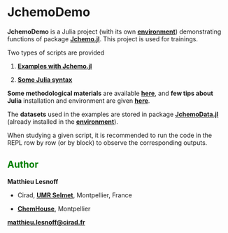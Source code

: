 # JchemoDemo

**JchemoDemo** is a Julia project (with its own [**environment**](https://github.com/mlesnoff/JchemoDemo/blob/master/Project.toml)) demonstrating functions 
of package [**Jchemo.jl**](https://github.com/mlesnoff/Jchemo.jl). This project is used for trainings. 

Two types of scripts are provided

1. [**Examples with Jchemo.jl**](https://github.com/mlesnoff/JchemoDemo/tree/main/src/Jchemo_Examples)

2. [**Some Julia syntax**](https://github.com/mlesnoff/JchemoDemo/tree/main/src/Julia_Misc)

**Some methodological materials** are available [**here**](https://github.com/mlesnoff/JchemoDemo/tree/main/docs), and **few tips about Julia** installation and environment are given [**here**](https://github.com/mlesnoff/JchemoDemo/blob/main/src/Julia_Misc/config.md).

The **datasets** used in the examples are stored in package [**JchemoData.jl**](https://github.com/mlesnoff/JchemoData.jl) (already installed in the [**environment**](https://github.com/mlesnoff/JchemoDemo/blob/master/Project.toml)).

When studying a given script, it is recommended to run the code in the REPL row by row (or by block) to observe the corresponding outputs. 

## <span style="color:green"> **Author** </span> 

**Matthieu Lesnoff**

- Cirad, [**UMR Selmet**](https://umr-selmet.cirad.fr/en), Montpellier, France

- [**ChemHouse**](https://www.chemproject.org/ChemHouse), Montpellier

**matthieu.lesnoff@cirad.fr**




